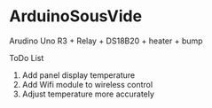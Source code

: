 # ArduinoSousVide
Arudino Uno R3 + Relay + DS18B20 + heater + bump

ToDo List
1. Add panel display temperature
2. Add Wifi module to wireless control
3. Adjust temperature more accurately
